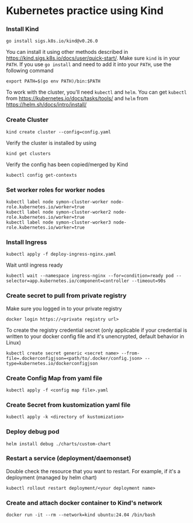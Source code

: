 # Kubernetes practice using Kind

### Install Kind

```shell
go install sigs.k8s.io/kind@v0.26.0
```

You can install it using other methods described in https://kind.sigs.k8s.io/docs/user/quick-start/. Make sure `kind` is in your `PATH`. If you use `go install` and need to add it into your `PATH`, use the following command

```shell
export PATH=$(go env PATH)/bin:$PATH
```

To work with the cluster, you'll need `kubectl` and `helm`. You can get `kubectl` from https://kubernetes.io/docs/tasks/tools/ and `helm` from https://helm.sh/docs/intro/install/

### Create Cluster

```shell
kind create cluster --config=config.yaml
```

Verify the cluster is installed by using

```shell
kind get clusters
```

Verify the config has been copied/merged by Kind

```shell
kubectl config get-contexts
```

### Set worker roles for worker nodes

```shell
kubectl label node symon-cluster-worker node-role.kubernetes.io/worker=true
kubectl label node symon-cluster-worker2 node-role.kubernetes.io/worker=true
kubectl label node symon-cluster-worker3 node-role.kubernetes.io/worker=true
```

### Install Ingress

```shell
kubectl apply -f deploy-ingress-nginx.yaml
```

Wait until ingress ready

```shell
kubectl wait --namespace ingress-nginx --for=condition=ready pod --selector=app.kubernetes.io/component=controller --timeout=90s
```

### Create secret to pull from private registry

Make sure you logged in to your private registry

```shell
docker login https://<private registry url>
```

To create the registry credential secret (only applicable if your credential is written to your docker config file and it's unencrypted, default behavior in Linux)

```shell
kubectl create secret generic <secret name> --from-file=.dockerconfigjson=<path/to/.docker/config.json> --type=kubernetes.io/dockerconfigjson
```

### Create Config Map from yaml file

```shell
kubectl apply -f <config map file>.yaml
```

### Create Secret from kustomization yaml file

```shell
kubectl apply -k <directory of kustomization>
```

### Deploy debug pod

```shell
helm install debug ./charts/custom-chart
```

### Restart a service (deployment/daemonset)

Double check the resource that you want to restart. For example, if it's a deployment (managed by helm chart)

```shell
kubectl rollout restart deployment/<your deployment name>
```

### Create and attach docker container to Kind's network

```shell
docker run -it --rm --network=kind ubuntu:24.04 /bin/bash
```

